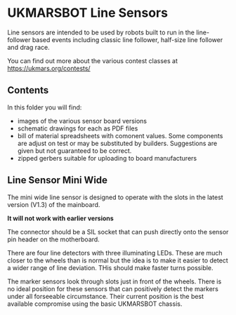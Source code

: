 # UKMARSBOT Line Sensors

Line sensors are intended to be used by robots built to run in the line-follower based events including classic line follower, half-size line follower and drag race. 

You can find out more about the various contest classes at https://ukmars.org/contests/

## Contents

In this folder you will find:

 - images of the various sensor board versions
 - schematic drawings for each as PDF files
 - bill of material spreadsheets with comonent values. Some components are adjust on test or may be substituted by builders. Suggestions are given but not guaranteed to be correct.
 - zipped gerbers suitable for uploading to board manufacturers

## Line Sensor Mini Wide

The mini wide line sensor is designed to operate with the slots in the latest version (V1.3) of the mainboard.

__It will not work with earlier versions__

The connector should be a SIL socket that can push directly onto the sensor pin header on the motherboard.

There are four line detectors with three illuminating LEDs. These are much closer to the wheels than is normal but the idea is to make it easier to detect a wider range of line deviation. THis should make faster turns possible.

The marker sensors look through slots just in front of the wheels. There is no ideal position for these sensors that can positively detect the markers under all forseeable circumstance. Their current position is the best available compromise using the basic UKMARSBOT chassis.

